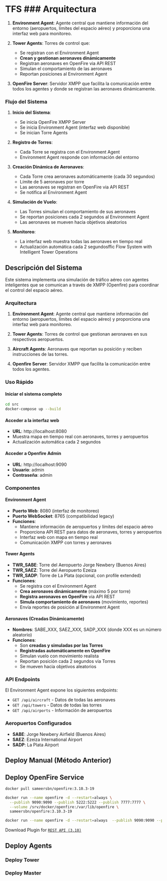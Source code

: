 # TFS ### Arquitectura

1. **Environment Agent**: Agente central que mantiene información del entorno (aeropuertos, límites del espacio aéreo) y proporciona una interfaz web para monitoreo.

2. **Tower Agents**: Torres de control que:
   - Se registran con el Environment Agent
   - **Crean y gestionan aeronaves dinámicamente**
   - Registran aeronaves en OpenFire via API REST
   - Simulan el comportamiento de las aeronaves
   - Reportan posiciones al Environment Agent

3. **OpenFire Server**: Servidor XMPP que facilita la comunicación entre todos los agentes y donde se registran las aeronaves dinámicamente.

### Flujo del Sistema

1. **Inicio del Sistema**: 
   - Se inicia OpenFire XMPP Server
   - Se inicia Environment Agent (interfaz web disponible)
   - Se inician Torre Agents

2. **Registro de Torres**:
   - Cada Torre se registra con el Environment Agent
   - Environment Agent responde con información del entorno

3. **Creación Dinámica de Aeronaves**:
   - Cada Torre crea aeronaves automáticamente (cada 30 segundos)
   - Límite de 5 aeronaves por torre
   - Las aeronaves se registran en OpenFire via API REST
   - Se notifica al Environment Agent

4. **Simulación de Vuelo**:
   - Las Torres simulan el comportamiento de sus aeronaves
   - Se reportan posiciones cada 2 segundos al Environment Agent
   - Las aeronaves se mueven hacia objetivos aleatorios

5. **Monitoreo**:
   - La interfaz web muestra todas las aeronaves en tiempo real
   - Actualización automática cada 2 segundosffic Flow System with Intelligent Tower Operations

## Descripción del Sistema

Este sistema implementa una simulación de tráfico aéreo con agentes inteligentes que se comunican a través de XMPP (Openfire) para coordinar el control del espacio aéreo.

### Arquitectura

1. **Environment Agent**: Agente central que mantiene información del entorno (aeropuertos, límites del espacio aéreo) y proporciona una interfaz web para monitoreo.

2. **Tower Agents**: Torres de control que gestionan aeronaves en sus respectivos aeropuertos.

3. **Aircraft Agents**: Aeronaves que reportan su posición y reciben instrucciones de las torres.

4. **Openfire Server**: Servidor XMPP que facilita la comunicación entre todos los agentes.

### Uso Rápido

#### Iniciar el sistema completo
```bash
cd src
docker-compose up --build
```

#### Acceder a la interfaz web
- **URL**: http://localhost:8080
- Muestra mapa en tiempo real con aeronaves, torres y aeropuertos
- Actualización automática cada 2 segundos

#### Acceder a Openfire Admin
- **URL**: http://localhost:9090
- **Usuario**: admin
- **Contraseña**: admin

### Componentes

#### Environment Agent
- **Puerto Web**: 8080 (interfaz de monitoreo)
- **Puerto WebSocket**: 8765 (compatibilidad legacy)
- **Funciones**:
  - Mantiene información de aeropuertos y límites del espacio aéreo
  - Proporciona API REST para datos de aeronaves, torres y aeropuertos
  - Interfaz web con mapa en tiempo real
  - Comunicación XMPP con torres y aeronaves

#### Tower Agents
- **TWR_SABE**: Torre del Aeropuerto Jorge Newbery (Buenos Aires)
- **TWR_SAEZ**: Torre del Aeropuerto Ezeiza
- **TWR_SADP**: Torre de La Plata (opcional, con profile extended)
- **Funciones**:
  - Se registra con el Environment Agent
  - **Crea aeronaves dinámicamente** (máximo 5 por torre)
  - **Registra aeronaves en OpenFire** via API REST
  - **Simula comportamiento de aeronaves** (movimiento, reportes)
  - Envía reportes de posición al Environment Agent

#### Aeronaves (Creadas Dinámicamente)
- **Nombres**: SABE_XXX, SAEZ_XXX, SADP_XXX (donde XXX es un número aleatorio)
- **Funciones**:
  - Son **creadas y simuladas por las Torres**
  - **Registradas automáticamente en OpenFire**
  - Simulan vuelo con movimiento realista
  - Reportan posición cada 2 segundos via Torres
  - Se mueven hacia objetivos aleatorios

### API Endpoints

El Environment Agent expone los siguientes endpoints:

- `GET /api/aircraft` - Datos de todas las aeronaves
- `GET /api/towers` - Datos de todas las torres
- `GET /api/airports` - Información de aeropuertos

### Aeropuertos Configurados

- **SABE**: Jorge Newbery Airfield (Buenos Aires)
- **SAEZ**: Ezeiza International Airport
- **SADP**: La Plata Airport

## Deploy Manual (Método Anterior)

## Deploy OpenFire Service

```bash
docker pull sameersbn/openfire:3.10.3-19
```

```bash
docker run --name openfire -d --restart=always \
  --publish 9090:9090 --publish 5222:5222 --publish 7777:7777 \
  --volume /srv/docker/openfire:/var/lib/openfire \
  sameersbn/openfire:3.10.3-19
```

```bash
docker run --name openfire -d --restart=always  --publish 9090:9090 --publish 5222:5222 --publish 7777:7777  --volume /srv/docker/openfire:/var/lib/openfire sameersbn/openfire:3.10.3-19
```

Download Plugin for [`REST API (3.10)`](https://www.igniterealtime.org/projects/openfire/plugin-archive.jsp?plugin=restapi)


## Deploy Agents

### Deploy Tower
### Deploy Master

